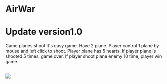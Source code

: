 # AirWar
# Update version1.0
Game planes shoot
It's easy game.
Have 2 plane. Player control 1 plane by mouse and left click to shoot.
Player plane has 5 hearts. If player plane is shooted 5 times, game over.
If player shoot plane enemy 10 time, player win game.
##  
<img src="http://i.imgur.com/znClgWG.png">
